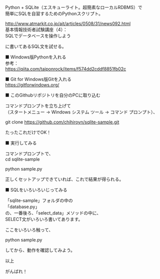 Python + SQLite（エスキューライト。超簡素なローカルRDBMS）で  
簡単にSQLを自習するためのPythonスクリプト。  
  
http://www.atmarkit.co.jp/ait/articles/0508/31/news092.html  
基本情報技術者試験講座（4）：  
SQLでデータベースを操作しよう  
  
に書いてあるSQL文を試せる。  
  
■ Windows版Pythonを入れる  
参考：  
https://qiita.com/taiponrock/items/f574dd2cddf8851fb02c  
  
■ Git for Windows版Gitを入れる  
https://gitforwindows.org/  
  
■ このGithubリポジトリを自分のPCに取り込む  
  
コマンドプロンプトを立ち上げて  
（スタートメニュー → Windows システム ツール → コマンド プロンプト）、  
  
git clone https://github.com/chihiroyn/sqlite-sample.git  
  
たったこれだけでOK！  
  
■ 実行してみる  
  
コマンドプロンプトで、  
cd sqlite-sample  
  
python sample.py  
  
正しくセットアップできていれば、これで結果が得られる。  
  
■ SQLをいろいろいじってみる  
  
「sqlite-sample」フォルダの中の  
「database.py」  
の、一番後ろ、「select_data」メソッドの中に、  
SELECT文がいろいろ書いてあります。  
  
ここをいろいろ触って、  
  
python sample.py  
  
してから、動作を確認してみよう。  
  
以上  
  
がんばれ！
